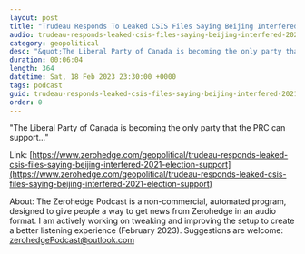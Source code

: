 ```yaml
---
layout: post
title: "Trudeau Responds To Leaked CSIS Files Saying Beijing Interfered In 2021 Election To Support A Liberal Minority"
audio: trudeau-responds-leaked-csis-files-saying-beijing-interfered-2021-election-support-0
category: geopolitical
desc: "&quot;The Liberal Party of Canada is becoming the only party that the PRC can support...&quot;"
duration: 00:06:04
length: 364
datetime: Sat, 18 Feb 2023 23:30:00 +0000
tags: podcast
guid: trudeau-responds-leaked-csis-files-saying-beijing-interfered-2021-election-support-0
order: 0
---
```

&quot;The Liberal Party of Canada is becoming the only party that the PRC can support...&quot;

Link: [https://www.zerohedge.com/geopolitical/trudeau-responds-leaked-csis-files-saying-beijing-interfered-2021-election-support](https://www.zerohedge.com/geopolitical/trudeau-responds-leaked-csis-files-saying-beijing-interfered-2021-election-support)

About: The Zerohedge Podcast is a non-commercial, automated program, designed to give people a way to get news from Zerohedge in an audio format.  I am actively working on tweaking and improving the setup to create a better listening experience (February 2023).  Suggestions are welcome: [zerohedgePodcast@outlook.com](mailto:zerohedgePodcast@outlook.com)